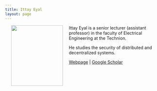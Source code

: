 ```yaml
---
title: Ittay Eyal
layout: page
---
```


<img align="left" width="170" height="200" src="../img/ittayEyal.jpg" hspace="20">

Ittay Eyal is a senior lecturer (assistant professor) in the faculty of Electrical Engineering at the Technion.

He studies the security of distributed and decentralized systems.

[Webpage](https://webee.technion.ac.il/people/ittay/) \| [Google Scholar](https://scholar.google.ch/citations?user=1oUGY7cAAAAJ&hl=en&oi=ao)
